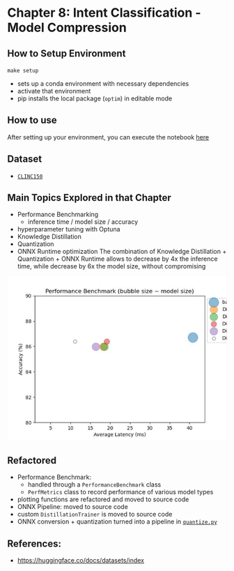 # Chapter 8: Intent Classification - Model Compression

## How to Setup Environment
`make setup`
* sets up a conda environment with necessary dependencies
* activate that environment
* pip installs the local package (`optim`) in editable mode

## How to use
After setting up your environment, you can execute the notebook [here](notebooks/chp08_prod_optimization.ipynb)

## Dataset
* [`CLINC150`](https://huggingface.co/datasets/clinc_oos/viewer/plus/train)


## Main Topics Explored in that Chapter
* Performance Benchmarking
    * inference time / model size / accuracy
* hyperparameter tuning with Optuna
* Knowledge Distillation
* Quantization
* ONNX Runtime optimization
The combination of Knowledge Distillation + Quantization + ONNX Runtime allows to decrease by 4x the inference time, while decrease by 6x the model size, without compromising


![](images/perf_comparison.jpg)

## Refactored
* Performance Benchmark:
    * handled through a `PerformanceBenchmark` class
    * `PerfMetrics` class to record performance of various model types
* plotting functions are refactored and moved to source code
* ONNX Pipeline: moved to source code
* custom `DistillationTrainer` is moved to source code
* ONNX conversion + quantization turned into a pipeline in [`quantize.py`](src/optim/quantize.py)

## References:
* https://huggingface.co/docs/datasets/index
